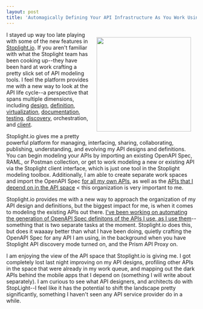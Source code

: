 ```yaml
---
layout: post
title: 'Automagically Defining Your API Infrastructure As You Work Using Stoplight.io'
---
```

<p><a href="http://stoplight.io/"><img style="padding: 15px;" src="http://kinlane-productions.s3.amazonaws.com/api-evangelist-site/company/logos/stoplight-io-logo.png" alt="" width="250" align="right" /></a></p>
<p>I stayed up way too late playing with some of the new features in <a href="http://stoplight.io/">Stoplight.io</a>. If you aren't familiar with what the Stoplight team has been cooking up--they have been hard at work crafting a pretty slick set of API modeling tools. I feel the platform provides me with a new way to look at the API life cycle--a perspective that spans multiple dimensions, including <a href="http://design.apievangelist.com">design</a>, <a href="http://definitions.apievangelist.com">definition</a>, <a href="http://virtualization.apievangelist.com">virtualization</a>, <a href="http://documentation.apievangelist.com">documentation</a>, <a href="http://testing.apievangelist.com/">testing</a>, <a href="http://discovery.apievangelist.com/">discovery</a>, orchestration, and <a href="http://client.apievangelist.com/">client</a>.&nbsp;</p>
<p>Stoplight.io gives me a pretty powerful platform for managing, interfacing, sharing, collaborating, publishing, understanding, and evolving my API designs and definitions. You can begin modeling your APIs by importing an existing OpenAPI Spec, RAML, or Postman collection, or get to work modeling a new or existing API via the Stoplight client interface, which is just one tool in the Stoplight modeling toolbox. Additionally, I am able to create separate work spaces and import the OpenAPI Spec <a href="http://developer.kinlane.com/">for all my own APIs</a>, as well as the&nbsp;<a href="http://stack.apievangelist.com/companies.html">APIs that I depend on in the API space</a>&nbsp;&lt; this organization is very important to me.</p>
<p>Stoplight.io provides me with a new way to approach the organization of my API design and definitions, but the biggest impact for me, is when it comes to modeling the existing APIs out there. <a href="http://apievangelist.com/2016/02/05/automated-mapping-of-the-api-universe-with-charles-proxy-dropbox-openapi-spec-and-some-custom-apis/">I've been working on automating the generation of OpenAPI Spec definitons of the APIs I use, as I use them</a>--something that is two separate tasks at the moment. Stoplight.io does this, but does it waaaay better than what I have been doing, quietly crafting the OpenAPI Spec for any API I am using, in the background when you have Stoplight API discovery mode turned on, and the Prism API Proxy on.</p>
<p>I am enjoying the view of the API space that Stoplight.io is giving me. I got completely lost last night improving on my API designs, profiling other APIs in the space that were already in my work queue, and mapping out the dark APIs behind the mobile apps that I depend on (something I will write about separately). I am curious to see what API designers, and architects do with StopLight--I feel like it has the potential to shift the landscape pretty significantly, something I haven't seen any API service provider do in a while.</p>